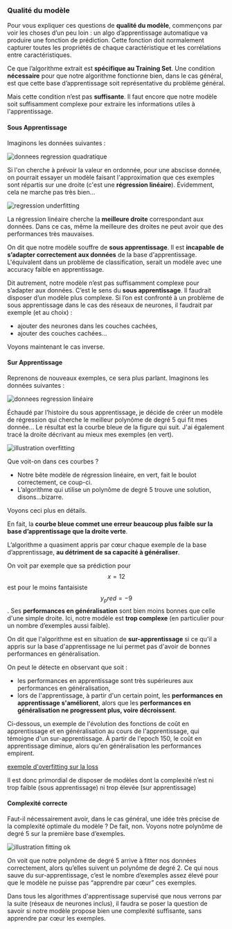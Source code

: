 <script type="text/javascript" async src="//cdn.bootcss.com/mathjax/2.7.0/MathJax.js?config=TeX-AMS-MML_HTMLorMML"></script>
<script type="text/javascript" async src="https://cdnjs.cloudflare.com/ajax/libs/mathjax/2.7.1/MathJax.js?config=TeX-MML-AM_CHTML"></script>

### Qualité du modèle

Pour vous expliquer ces questions de **qualité du modèle**, commençons par
voir les choses d’un peu loin :
un algo d’apprentissage automatique va produire une fonction de prédiction.
Cette fonction doit normalement capturer toutes les propriétés de chaque
caractéristique et les corrélations entre caractéristiques.

Ce que l’algorithme extrait est **spécifique au Training Set**.
Une condition **nécessaire** pour que notre algorithme fonctionne bien, dans
le cas général, est que cette base d’apprentissage soit représentative du
problème général.

Mais cette condition n’est pas **suffisante**.
Il faut encore que notre modèle soit suffisamment complexe pour extraire les
informations utiles à l'apprentissage.

#### Sous Apprentissage

Imaginons les données suivantes :

![donnees regression quadratique](images/learningBaseOverfitting.png)

Si l'on cherche à prévoir la valeur en ordonnée, pour une abscisse donnée, on
pourrait essayer un modèle faisant l'approximation que ces exemples sont
répartis sur une droite (c'est une **régression linéaire**).
Évidemment, cela ne marche pas très bien…

![regression underfitting](images/regressionUnderfit.png)

La régression linéaire cherche la **meilleure droite** correspondant aux 
données.
Dans ce cas, même la meilleure des droites ne peut avoir que des performances
très mauvaises.

On dit que notre modèle souffre de **sous apprentissage**.
Il est **incapable de s’adapter correctement aux données** de la base
d'apprentissage.
L'équivalent dans un problème de classification, serait un modèle avec une
accuracy faible en apprentissage.

Dit autrement, notre modèle n’est pas suffisamment complexe pour s’adapter
aux données.
C’est le sens du **sous apprentissage**.
Il faudrait disposer d’un modèle plus complexe.
Si l’on est confronté à un problème de sous apprentissage dans le cas des
réseaux de neurones, il faudrait par exemple (et au choix) :

- ajouter des neurones dans les couches cachées,
- ajouter des couches cachées…

Voyons maintenant le cas inverse.

#### Sur Apprentissage

Reprenons de nouveaux exemples, ce sera plus parlant. Imaginons les données suivantes :

![donnees regression linéaire](images/learningBaseOverfitting2.png)

Échaudé par l’histoire du sous apprentissage, je décide de créer un modèle de régression qui cherche le meilleur polynôme de degré 5 qui fit mes donnée... Le résultat est la courbe bleue de la figure qui suit. J'ai également tracé la droite décrivant au mieux mes exemples (en vert).

![illustration overfitting](images/overfitting.png)

Que voit-on dans ces courbes ?

- Notre bête modèle de régression linéaire, en vert, fait le boulot correctement, ce coup-ci.
- L’algorithme qui utilise un polynôme de degré 5 trouve une solution, disons…bizarre.

Voyons ceci plus en détails.

En fait, la **courbe bleue commet une erreur beaucoup plus faible sur la base d’apprentissage que la droite verte**.

L’algorithme a quasiment appris par cœur chaque exemple de la base
d’apprentissage, **au détriment de sa capacité à généraliser**.

On voit par exemple que sa prédiction pour $$x=12$$ est pour le moins
fantaisiste $$y_pred = -9$$.
Ses **performances en généralisation** sont bien moins bonnes que celle d'une
simple droite.
Ici, notre modèle est **trop complexe** (en particulier pour un nombre
d’exemples aussi faible).

On dit que l'algorithme est en situation de **sur-apprentissage** si ce qu'il
a appris sur la base d'apprentissage ne lui permet pas d'avoir de bonnes
performances en généralisation.

On peut le détecte en observant que soit :

- les performances en apprentissage sont très supérieures aux performances en généralisation, 
- lors de l'apprentissage, à partir d'un certain point, les **performances en apprentissage s'améliorent**, alors que les **performances en généralisation ne progressent plus, voire décroissent**.

Ci-dessous, un exemple de l'évolution des fonctions de coût en apprentissage et en généralisation au cours de l'apprentissage, qui témoigne d'un sur-apprentissage. À partir de l'epoch 150, le coût en apprentissage diminue, alors qu'en généralisation les performances empirent.

[exemple d'overfitting sur la loss](images/overfitting_dnn.png)


Il est donc primordial de disposer de modèles dont la complexité n’est ni trop faible (sous apprentissage) ni trop élevée (sur apprentissage)

#### Complexité correcte

Faut-il nécessairement avoir, dans le cas général, une idée très précise de la complexité optimale du modèle ? De fait, non. Voyons notre polynôme de degré 5 sur la première base d’exemples.

![illustration fitting ok](images/okfitting.png)

On voit que notre polynôme de degré 5 arrive à fitter nos données
correctement, alors qu’elles suivent un polynôme de degré 2.
Ce qui nous sauve du sur-apprentissage, c’est le nombre d’exemples assez
élevé pour que le modèle ne puisse pas “apprendre par cœur” ces exemples.

Dans tous les algorithmes d'apprentissage supervisé que nous verrons par la
suite (réseaux de neurones inclus), il faudra se poser la question de savoir
si notre modèle propose bien une complexité suffisante, sans apprendre par
cœur les exemples.